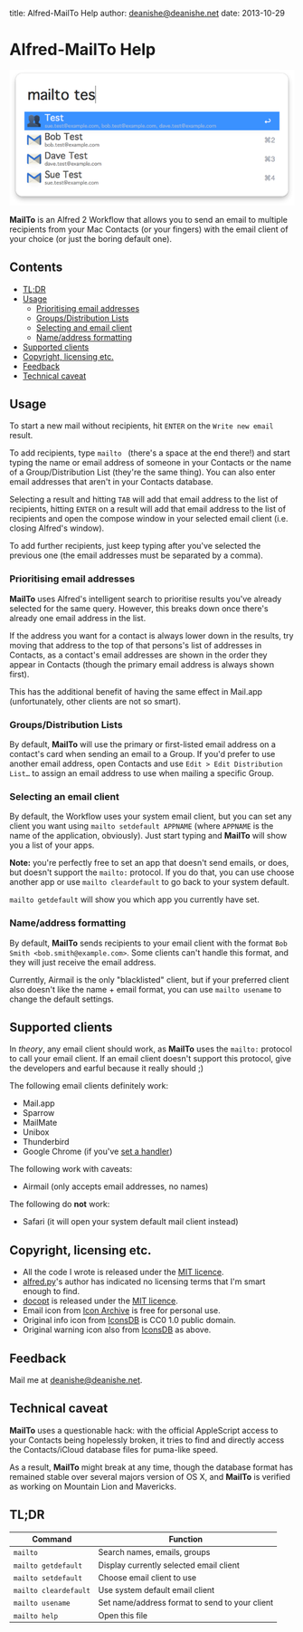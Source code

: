 title: Alfred-MailTo Help
author: deanishe@deanishe.net
date: 2013-10-29


Alfred-MailTo Help
==================

![](screenshot-2.png)

**MailTo** is an Alfred 2 Workflow that allows you to send an email to multiple recipients from your Mac Contacts (or your fingers) with the email client of your choice (or just the boring default one).

## Contents ##

- [TL;DR](#tldr)
- [Usage](#usage)
	- [Prioritising email addresses](#prioritisingemailaddresses)
	- [Groups/Distribution Lists](#groupsdistributionlists)
	- [Selecting and email client](#selectinganemailclient)
	- [Name/address formatting](#nameaddressformatting)
- [Supported clients](#supportedclients)
- [Copyright, licensing etc.](#copyrightlicensingetc)
- [Feedback](#feedback)
- [Technical caveat](#technicalcaveat)

## Usage ##

To start a new mail without recipients, hit `ENTER` on the `Write new email` result.

To add recipients, type `mailto ` (there's a space at the end there!) and start typing the name or email address of someone in your Contacts or the name of a Group/Distribution List (they're the same thing). You can also enter email addresses that aren't in your Contacts database.

Selecting a result and hitting `TAB` will add that email address to the list of recipients, hitting `ENTER` on a result will add that email address to the list of recipients and open the compose window in your selected email client (i.e. closing Alfred's window).

To add further recipients, just keep typing after you've selected the previous one (the email addresses must be separated by a comma).

### Prioritising email addresses ###

**MailTo** uses Alfred's intelligent search to prioritise results you've already selected for the same query. However, this breaks down once there's already one email address in the list.

If the address you want for a contact is always lower down in the results, try moving that address to the top of that persons's list of addresses in Contacts, as a contact's email addresses are shown in the order they appear in Contacts (though the primary email address is always shown first).

This has the additional benefit of having the same effect in Mail.app (unfortunately, other clients are not so smart).

### Groups/Distribution Lists ###

By default, **MailTo** will use the primary or first-listed email address on a contact's card when sending an email to a Group. If you'd prefer to use another email address, open Contacts and use `Edit > Edit Distribution List…` to assign an email address to use when mailing a specific Group.

### Selecting an email client ###

By default, the Workflow uses your system email client, but you can set any client you want using `mailto setdefault APPNAME` (where `APPNAME` is the name of the application, obviously). Just start typing and **MailTo** will show you a list of your apps.

**Note:** you're perfectly free to set an app that doesn't send emails, or does, but doesn't support the `mailto:` protocol. If you do that, you can use choose another app or use `mailto cleardefault` to go back to your system default.

`mailto getdefault` will show you which app you currently have set.

### Name/address formatting ###

By default, **MailTo** sends recipients to your email client with the format `Bob Smith <bob.smith@example.com>`. Some clients can't handle this format, and they will just receive the email address.

Currently, Airmail is the only "blacklisted" client, but if your preferred client also doesn't like the name + email format, you can use `mailto usename` to change the default settings.

## Supported clients ##

In *theory*, any email client should work, as **MailTo** uses the `mailto:` protocol to call your email client. If an email client doesn't support this protocol, give the developers and earful because it really should ;)

The following email clients definitely work:

* Mail.app
* Sparrow
* MailMate
* Unibox
* Thunderbird
* Google Chrome (if you've [set a handler](https://support.google.com/chrome/answer/1382847?hl=en))

The following work with caveats:

* Airmail (only accepts email addresses, no names)

The following do **not** work:

* Safari (it will open your system default mail client instead)

## Copyright, licensing etc. ##

* All the code I wrote is released under the [MIT licence](http://opensource.org/licenses/MIT).
* [alfred.py](https://github.com/nikipore/alfred-python)'s author has indicated no licensing terms that I'm smart enough to find.
* [docopt](http://docopt.org/) is released under the [MIT licence](http://opensource.org/licenses/MIT).
* Email icon from [Icon Archive](http://www.iconarchive.com/show/plex-icons-by-cornmanthe3rd/Communication-email-2-icon.html) is free for personal use.
* Original info icon from [IconsDB](http://www.iconsdb.com/royal-blue-icons/info-icon.html) is CC0 1.0 public domain.
* Original warning icon also from [IconsDB](http://www.iconsdb.com/orange-icons/warning-icon.html) as above.

## Feedback ##

Mail me at <deanishe@deanishe.net>.

## Technical caveat ##

**MailTo** uses a questionable hack: with the official AppleScript access to your Contacts being hopelessly broken, it tries to find and directly access the Contacts/iCloud database files for puma-like speed.

As a result, **MailTo** might break at any time, though the database format has remained stable over several majors version of OS X, and **MailTo** is verified as working on Mountain Lion and Mavericks.

## TL;DR ##

|        Command        |                    Function                    |
| --------------------- | ---------------------------------------------- |
| `mailto `             | Search names, emails, groups                   |
| `mailto getdefault`   | Display currently selected email client        |
| `mailto setdefault`   | Choose email client to use                     |
| `mailto cleardefault` | Use system default email client                |
| `mailto usename`      | Set name/address format to send to your client |
| `mailto help`         | Open this file                                 |
